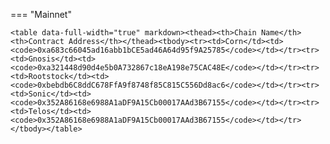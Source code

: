 === "Mainnet"

    <table data-full-width="true" markdown><thead><th>Chain Name</th><th>Contract Address</th></thead><tbody><tr><td>Corn</td><td><code>0xa683c66045ad16abb1bCE5ad46A64d95f9A25785</code></td></tr><tr><td>Gnosis</td><td><code>0xa321448d90d4e5b0A732867c18eA198e75CAC48E</code></td></tr><tr><td>Rootstock</td><td><code>0xbebdb6C8ddC678FfA9f8748f85C815C556Dd8ac6</code></td></tr><tr><td>Sonic</td><td><code>0x352A86168e6988A1aDF9A15Cb00017AAd3B67155</code></td></tr><tr><td>Telos</td><td><code>0x352A86168e6988A1aDF9A15Cb00017AAd3B67155</code></td></tr></tbody></table>